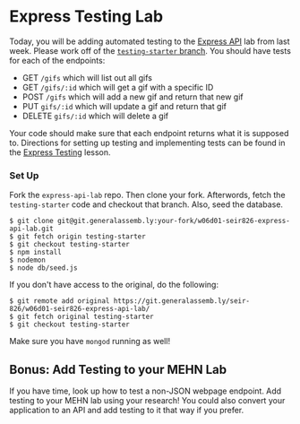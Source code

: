 # Express Testing Lab

Today, you will be adding automated testing to the [Express API](https://git.generalassemb.ly/seir-826/w06d01-seir826-express-api-lab) lab from last week. Please work off of the [`testing-starter` branch](https://git.generalassemb.ly/seir-826/w06d01-seir826-express-api-lab/tree/testing-starter). You should have tests for each of the endpoints:

* GET `/gifs` which will list out all gifs
* GET `/gifs/:id` which will get a gif with a specific ID
* POST `/gifs` which will add a new gif and return that new gif
* PUT `gifs/:id` which will update a gif and return that gif
* DELETE `gifs/:id` which will delete a gif

Your code should make sure that each endpoint returns what it is supposed to. Directions for setting up testing and implementing tests can be found in the [Express Testing](https://git.generalassemb.ly/seir-826/w06d02-seir826-express-tdd) lesson. 

### Set Up

Fork the `express-api-lab` repo. Then clone your fork. Afterwords, fetch the `testing-starter` code and checkout that branch. Also, seed the database.

```
$ git clone git@git.generalassemb.ly:your-fork/w06d01-seir826-express-api-lab.git
$ git fetch origin testing-starter
$ git checkout testing-starter
$ npm install
$ nodemon
$ node db/seed.js
```

If you don't have access to the original, do the following:
```
$ git remote add original https://git.generalassemb.ly/seir-826/w06d01-seir826-express-api-lab/
$ git fetch original testing-starter
$ git checkout testing-starter
```
Make sure you have `mongod` running as well!

## Bonus: Add Testing to your MEHN Lab

If you have time, look up how to test a non-JSON webpage endpoint. Add testing to your MEHN lab using your research! You could also convert your application to an API and add testing to it that way if you prefer.
